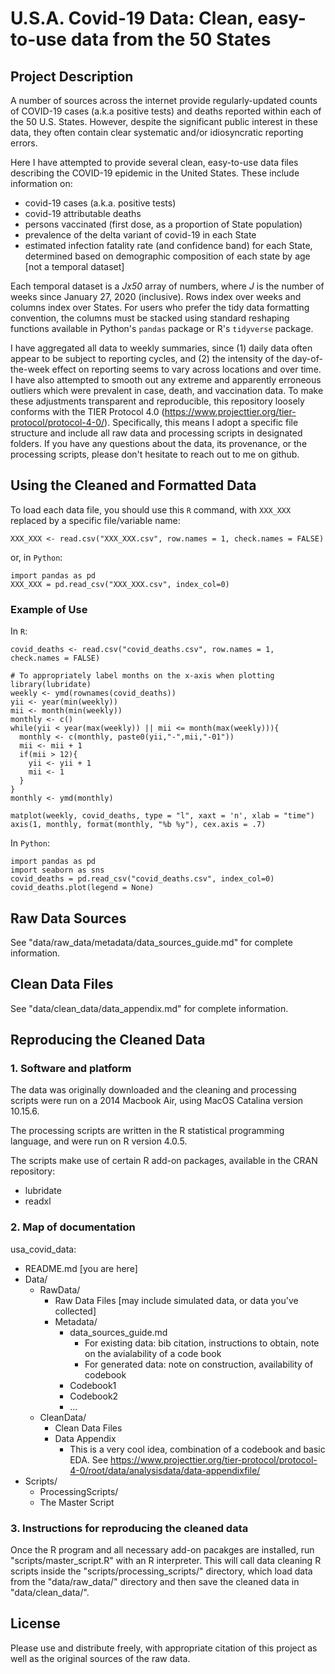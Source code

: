 # U.S.A. Covid-19 Data: Clean, easy-to-use data from the 50 States

## Project Description

A number of sources across the internet provide regularly-updated counts of COVID-19 cases (a.k.a positive tests) and deaths reported within each of the 50 U.S. States. However, despite the significant public interest in these data, they often contain clear systematic and/or idiosyncratic reporting errors.

Here I have attempted to provide several clean, easy-to-use data files describing the COVID-19 epidemic in the United States. These include information on:
* covid-19 cases (a.k.a. positive tests)
* covid-19 attributable deaths
* persons vaccinated (first dose, as a proportion of State population)
* prevalence of the delta variant of covid-19 in each State
* estimated infection fatality rate (and confidence band) for each State, determined based on demographic composition of each state by age [not a temporal dataset]

Each temporal dataset is a *Jx50* array of numbers, where *J* is the number of weeks since January 27, 2020 (inclusive). Rows index over weeks and columns index over States. For users who prefer the tidy data formatting convention, the columns must be stacked using standard reshaping functions available in Python's ``pandas`` package or R's ```tidyverse``` package.

I have aggregated all data to weekly summaries, since (1) daily data often appear to be subject to reporting cycles, and (2) the intensity of the day-of-the-week effect on reporting seems to vary across locations and over time. I have also attempted to smooth out any extreme and apparently erroneous outliers which were prevalent in case, death, and vaccination data. To make these adjustments transparent and reproducible, this repository loosely conforms with the TIER Protocol 4.0 (https://www.projecttier.org/tier-protocol/protocol-4-0/). Specifically, this means I adopt a specific file structure and include all raw data and processing scripts in designated folders. If you have any questions about the data, its provenance, or the processing scripts, please don't hesitate to reach out to me on github.

## Using the Cleaned and Formatted Data

To load each data file, you should use this ```R``` command, with ```XXX_XXX``` replaced by a specific file/variable name:

```
XXX_XXX <- read.csv("XXX_XXX.csv", row.names = 1, check.names = FALSE)
```
or, in ```Python```:
```
import pandas as pd
XXX_XXX = pd.read_csv("XXX_XXX.csv", index_col=0)
```

### Example of Use

In ```R```:
```
covid_deaths <- read.csv("covid_deaths.csv", row.names = 1, check.names = FALSE)

# To appropriately label months on the x-axis when plotting
library(lubridate)
weekly <- ymd(rownames(covid_deaths))
yii <- year(min(weekly))
mii <- month(min(weekly))
monthly <- c()
while(yii < year(max(weekly)) || mii <= month(max(weekly))){
  monthly <- c(monthly, paste0(yii,"-",mii,"-01"))
  mii <- mii + 1
  if(mii > 12){
    yii <- yii + 1
    mii <- 1
  }
}
monthly <- ymd(monthly)

matplot(weekly, covid_deaths, type = "l", xaxt = 'n', xlab = "time")
axis(1, monthly, format(monthly, "%b %y"), cex.axis = .7)
```

In ```Python```:
```
import pandas as pd
import seaborn as sns
covid_deaths = pd.read_csv("covid_deaths.csv", index_col=0)
covid_deaths.plot(legend = None)
```

## Raw Data Sources

See "data/raw_data/metadata/data_sources_guide.md" for complete information.

## Clean Data Files

See "data/clean_data/data_appendix.md" for complete information.

## Reproducing the Cleaned Data

### 1. Software and platform

The data was originally downloaded and the cleaning and processing scripts were run on a 2014 Macbook Air, using MacOS Catalina version 10.15.6.

The processing scripts are written in the R statistical programming language, and were run on R version 4.0.5.

The scripts make use of certain R add-on packages, available in the CRAN repository:

* lubridate
* readxl

### 2. Map of documentation

usa_covid_data:

* README.md [you are here]
* Data/
  * RawData/
    * Raw Data Files [may include simulated data, or data you've collected]
    * Metadata/
      * data_sources_guide.md
        * For existing data: bib citation, instructions to obtain, note on the avialability of a code book
        * For generated data: note on construction, availability of codebook
      * Codebook1
      * Codebook2
      * ...
  * CleanData/
    * Clean Data Files
    * Data Appendix
      * This is a very cool idea, combination of a codebook and basic EDA. See https://www.projecttier.org/tier-protocol/protocol-4-0/root/data/analysisdata/data-appendixfile/
* Scripts/
  * ProcessingScripts/
  * The Master Script

### 3. Instructions for reproducing the cleaned data

Once the R program and all necessary add-on pacakges are installed, run "scripts/master_script.R" with an R interpreter. This will call data cleaning R scripts inside the "scripts/processing_scripts/" directory, which load data from the "data/raw_data/" directory and then save the cleaned data in "data/clean_data/".

## License

Please use and distribute freely, with appropriate citation of this project as well as the original sources of the raw data.

